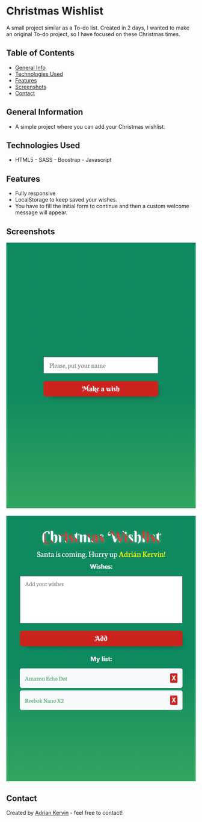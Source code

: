 # Christmas Wishlist

A small project similar as a To-do list. Created in 2 days, I wanted to make an original To-do project, so I have focused on these Christmas times. 

## Table of Contents

* [General Info](#general-information)
* [Technologies Used](#technologies-used)
* [Features](#features)
* [Screenshots](#screenshots)
* [Contact](#contact)

## General Information

- A simple project where you can add your Christmas wishlist.


## Technologies Used

- HTML5 - SASS - Boostrap - Javascript 

## Features

- Fully responsive
- LocalStorage to keep saved your wishes.
- You have to fill the initial form to continue and then a custom welcome message will appear.

## Screenshots

![Example screenshot](./res/img/Screenshot1.png)
<br/>
<br/>
![Example screenshot](./res/img/Screenshot2.png)


## Contact

Created by [Adrian Kervin](https://www.linkedin.com/in/kervinmarquinez/) - feel free to contact!